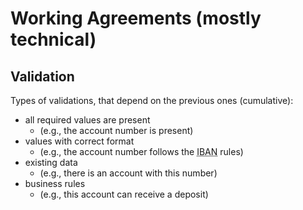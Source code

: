 # Working Agreements (mostly technical)

## Validation

Types of validations, that depend on the previous ones (cumulative):
  * all required values are present
    * (e.g., the account number is present)
  * values with correct format
    * (e.g., the account number follows the <abbr title="Internation Bank Account Number">IBAN</abbr>
  rules)
  * existing data
    * (e.g., there is an account with this number)
  * business rules
    * (e.g., this account can receive a deposit)
